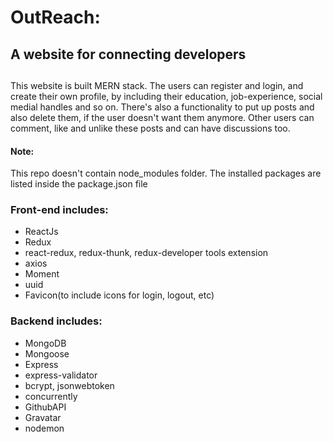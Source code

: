 # OutReach:<h2>A website for connecting developers <h2> 
 This website is built MERN stack. The users can register and login, and create their own profile, by including their education, job-experience, social medial handles and so on. 
 There's also a functionality to put up posts and also delete them, if the user doesn't want them anymore. Other users can comment, like and unlike these posts and can have 
 discussions too.
<h4>Note:</h4>
This repo doesn't contain node_modules folder. The installed packages are listed inside the package.json file </br>

<h3> Front-end includes: </h3>
<ul>
<li>ReactJs</li>
<li>Redux</li>
<li>react-redux, redux-thunk, redux-developer tools extension</li>
<li>axios</li>
<li>Moment</li>
<li>uuid </li>
<li>Favicon(to include icons for login, logout, etc)</li>
</ul>

<h3> Backend includes: </h3>
<ul>
<li>MongoDB</li>
<li>Mongoose</li>
<li>Express</li>
<li>express-validator</li>
<li>bcrypt, jsonwebtoken</li>
<li>concurrently</li>
<li>GithubAPI</li>
<li>Gravatar</li>
<li>nodemon</li>
</ul>

